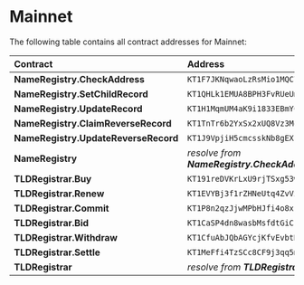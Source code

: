 # Mainnet

The following table contains all contract addresses for Mainnet:

| Contract | Address | BCD |
| :--- | :--- | :--- |
| **NameRegistry.CheckAddress** | `KT1F7JKNqwaoLzRsMio1MQC7zv3jG9dHcDdJ` | [🔗](https://better-call.dev/mainnet/KT1F7JKNqwaoLzRsMio1MQC7zv3jG9dHcDdJ) |
| **NameRegistry.SetChildRecord** | `KT1QHLk1EMUA8BPH3FvRUeUmbTspmAhb7kpd` | [🔗](https://better-call.dev/mainnet/KT1QHLk1EMUA8BPH3FvRUeUmbTspmAhb7kpd) |
| **NameRegistry.UpdateRecord** | `KT1H1MqmUM4aK9i1833EBmYCCEfkbt6ZdSBc` | [🔗](https://better-call.dev/mainnet/KT1H1MqmUM4aK9i1833EBmYCCEfkbt6ZdSBc) |
| **NameRegistry.ClaimReverseRecord** | `KT1TnTr6b2YxSx2xUQ8Vz3MoWy771ta66yGx` | [🔗](https://better-call.dev/mainnet/KT1TnTr6b2YxSx2xUQ8Vz3MoWy771ta66yGx) |
| **NameRegistry.UpdateReverseRecord** | `KT1J9VpjiH5cmcsskNb8gEXpBtjD4zrAx4Vo` | [🔗](https://better-call.dev/mainnet/KT1J9VpjiH5cmcsskNb8gEXpBtjD4zrAx4Vo) |
| **NameRegistry** | _resolve from **NameRegistry.CheckAddress**_ | [🔗](https://better-call.dev/mainnet/KT1GBZmSxmnKJXGMdMLbugPfLyUPmuLSMwKS) |
| **TLDRegistrar.Buy** | `KT191reDVKrLxU9rjTSxg53wRqj6zh8pnHgr` | [🔗](https://better-call.dev/mainnet/KT191reDVKrLxU9rjTSxg53wRqj6zh8pnHgr) |
| **TLDRegistrar.Renew** | `KT1EVYBj3f1rZHNeUtq4ZvVxPTs77wuHwARU` | [🔗](https://better-call.dev/mainnet/KT1EVYBj3f1rZHNeUtq4ZvVxPTs77wuHwARU) |
| **TLDRegistrar.Commit** | `KT1P8n2qzJjwMPbHJfi4o8xu6Pe3gaU3u2A3` | [🔗](https://better-call.dev/mainnet/KT1P8n2qzJjwMPbHJfi4o8xu6Pe3gaU3u2A3) |
| **TLDRegistrar.Bid** | `KT1CaSP4dn8wasbMsfdtGiCPgYFW7bvnPRRT` | [🔗](https://better-call.dev/mainnet/KT1CaSP4dn8wasbMsfdtGiCPgYFW7bvnPRRT) |
| **TLDRegistrar.Withdraw** | `KT1CfuAbJQbAGYcjKfvEvbtNUx45LY5hfTVR` | [🔗](https://better-call.dev/mainnet/KT1CfuAbJQbAGYcjKfvEvbtNUx45LY5hfTVR) |
| **TLDRegistrar.Settle** | `KT1MeFfi4TzSCc8CF9j3qq5mecTPdc6YVUPp` | [🔗](https://better-call.dev/mainnet/KT1MeFfi4TzSCc8CF9j3qq5mecTPdc6YVUPp) |
| **TLDRegistrar** | _resolve from **TLDRegistrar.Buy**_ | [🔗](https://better-call.dev/mainnet/KT1Mqx5meQbhufngJnUAGEGpa4ZRxhPSiCgB) |

